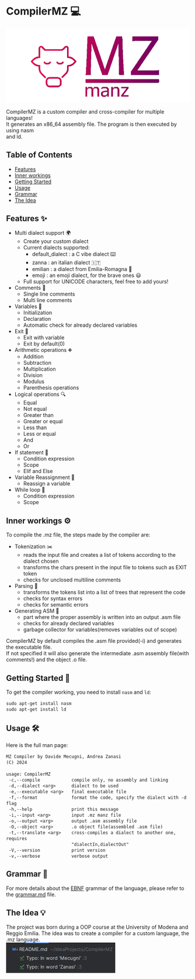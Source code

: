 # CompilerMZ :computer:

![Compiler logo](READMESOURCES/logo.png)

CompilerMZ is a custom compiler and cross-compiler for multiple languages! \
It generates an x86_64 assembly file. The program is then executed by using nasm \
and ld.

## Table of Contents
- [Features](#features-sparkles)
- [Inner workings](#inner-workings-gear)
- [Getting Started](#getting-started-rocket)
- [Usage](#usage-hammer_and_wrench)
- [Grammar](#grammar-book)
- [The Idea](#the-idea-bulb)

## Features :sparkles:

- Multi dialect support :earth_africa:
  - Create your custom dialect
  - Current dialects supported:
    - default_dialect : a C vibe dialect :keyboard:
    - zanna : an italian dialect :it:
    - emilian : a dialect from Emilia-Romagna :spaghetti:
    - emoji : an emoji dialect, for the brave ones :smiley:
  - Full support for UNICODE characters, feel free to add yours!
- Comments :speech_balloon:
  - Single line comments
  - Multi line comments
- Variables :abacus:
  - Initialization
  - Declaration
  - Automatic check for already declared variables
- Exit :door:
  - Exit with variable
  - Exit by default(0)
- Arithmetic operations :heavy_plus_sign:
  - Addition
  - Subtraction
  - Multiplication
  - Division
  - Modulus
  - Parenthesis operations
- Logical operations :mag:
  - Equal
  - Not equal
  - Greater than
  - Greater or equal
  - Less than
  - Less or equal
  - And
  - Or
- If statement :triangular_flag_on_post:
  - Condition expression
  - Scope
  - Elif and Else
- Variable Reassignment :arrows_counterclockwise:
  - Reassign a variable
- While loop :repeat:
  - Condition expression
  - Scope

## Inner workings :gear:
To compile the .mz file, the steps made by the compiler are:
- Tokenization :scissors:
  - reads the input file and creates a list of tokens according to the dialect chosen 
  - transforms the chars present in the input file to tokens such as EXIT token
  - checks for unclosed multiline comments
- Parsing :deciduous_tree:
  - transforms the tokens list into a list of trees that represent the code
  - checks for syntax errors
  - checks for semantic errors
- Generating ASM :hammer:
  - part where the proper assembly is written into an output .asm file
  - checks for already declared variables
  - garbage collector for variables(removes variables out of scope)

CompilerMZ by default compiles the .asm file provided(-i) and generates the executable file. \
If not specified it will also generate the intermediate .asm assembly file(with comments!) and the object .o file.
## Getting Started :rocket:

To get the compiler working, you need to install `nasm` and `ld`:

```shell
sudo apt-get install nasm
sudo apt-get install ld
```

## Usage :hammer_and_wrench:
Here is the full man page:
```shell
MZ Compiler by Davide Mecugni, Andrea Zanasi
(C) 2024

usage: CompilerMZ
 -c,--compile            compile only, no assembly and linking
 -d,--dialect <arg>      dialect to be used
 -e,--executable <arg>   final executable file
 -f,--format             format the code, specify the dialect with -d flag
 -h,--help               print this message
 -i,--input <arg>        input .mz manz file
 -o,--output <arg>       output .asm assembly file
 -O,--object <arg>       .o object file(assembled .asm file)
 -t,--translate <arg>    cross-compiles a dialect to another one, requires
                         "dialectIn,dialectOut"
 -V,--version            print version
 -v,--verbose            verbose output
```

## Grammar :book:

For more details about the [EBNF](https://en.wikipedia.org/wiki/Extended_Backus%E2%80%93Naur_form) grammar of the language, please refer to the [grammar.md](grammar.md) file.

## The Idea :bulb:
The project was born during a OOP course at the University of Modena and Reggio Emilia. The idea was to create a compiler for a custom language, the .mz language.  
<img src="READMESOURCES/warning.png" alt="CompilerMZ"></img>